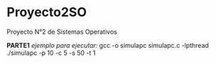 # Proyecto2SO
Proyecto N°2 de Sistemas Operativos


**PARTE1** *ejemplo para ejecutar:* gcc -o simulapc simulapc.c -lpthread
                                    ./simulapc -p 10 -c 5 -s 50 -t 1

